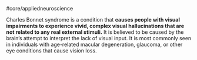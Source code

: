#core/appliedneuroscience

Charles Bonnet syndrome is a condition that **causes people with visual impairments to experience vivid, complex visual hallucinations that are not related to any real external stimuli.** It is believed to be caused by the brain’s attempt to interpret the lack of visual input. It is most commonly seen in individuals with age-related macular degeneration, glaucoma, or other eye conditions that cause vision loss.
